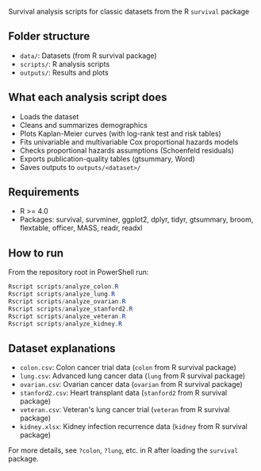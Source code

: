 Survival analysis scripts for classic datasets from the R `survival` package

## Folder structure
- `data/`: Datasets (from R survival package)
- `scripts/`: R analysis scripts
- `outputs/`: Results and plots

## What each analysis script does
- Loads the dataset
- Cleans and summarizes demographics
- Plots Kaplan-Meier curves (with log-rank test and risk tables)
- Fits univariable and multivariable Cox proportional hazards models
- Checks proportional hazards assumptions (Schoenfeld residuals)
- Exports publication-quality tables (gtsummary, Word)
- Saves outputs to `outputs/<dataset>/`

## Requirements
- R >= 4.0
- Packages: survival, survminer, ggplot2, dplyr, tidyr, gtsummary, broom, flextable, officer, MASS, readr, readxl

## How to run
From the repository root in PowerShell run:
```powershell
Rscript scripts/analyze_colon.R
Rscript scripts/analyze_lung.R
Rscript scripts/analyze_ovarian.R
Rscript scripts/analyze_stanford2.R
Rscript scripts/analyze_veteran.R
Rscript scripts/analyze_kidney.R
```

## Dataset explanations
- `colon.csv`: Colon cancer trial data (`colon` from R survival package)
- `lung.csv`: Advanced lung cancer data (`lung` from R survival package)
- `ovarian.csv`: Ovarian cancer data (`ovarian` from R survival package)
- `stanford2.csv`: Heart transplant data (`stanford2` from R survival package)
- `veteran.csv`: Veteran's lung cancer trial (`veteran` from R survival package)
- `kidney.xlsx`: Kidney infection recurrence data (`kidney` from R survival package)

For more details, see `?colon`, `?lung`, etc. in R after loading the `survival` package.
